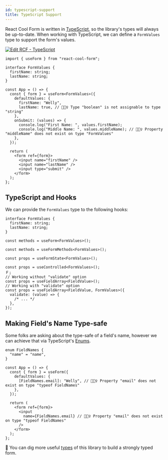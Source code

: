 ```yaml
---
id: typescript-support
title: TypeScript Support
---
```


React Cool Form is written in [TypeScript](https://www.typescriptlang.org), so the library's types will always be up-to-date. When working with TypeScript, we can define a `FormValues` type to support the form's values.

[![Edit RCF - TypeScript](https://codesandbox.io/static/img/play-codesandbox.svg)](https://codesandbox.io/s/rcf-typescript-46x8n?fontsize=14&hidenavigation=1&theme=dark)

```tsx
import { useForm } from "react-cool-form";

interface FormValues {
  firstName: string;
  lastName: string;
}

const App = () => {
  const { form } = useForm<FormValues>({
    defaultValues: {
      firstName: "Welly",
      lastName: true, // 🙅🏻‍♀️ Type "boolean" is not assignable to type "string"
    },
    onSubmit: (values) => {
      console.log("First Name: ", values.firstName);
      console.log("Middle Name: ", values.middleName); // 🙅🏻‍♀️ Property "middleName" does not exist on type "FormValues"
    },
  });

  return (
    <form ref={form}>
      <input name="firstName" />
      <input name="lastName" />
      <input type="submit" />
    </form>
  );
};
```

## TypeScript and Hooks

We can provide the `FormValues` type to the following hooks:

```tsx
interface FormValues {
  firstName: string;
  lastName: string;
}

const methods = useForm<FormValues>();

const methods = useFormMethods<FormValues>();

const props = useFormState<FormValues>();

const props = useControlled<FormValues>();
Ｆ;
// Working without "validate" option
const props = useFieldArray<FieldValue>();
// Working with "validate" option
const props = useFieldArray<FieldValue, FormValues>({
  validate: (value) => {
    /* ... */
  },
});
```

## Making Field's Name Type-safe

Some folks are asking about the type-safe of a field's name, however we can achieve that via TypeScript's [Enums](https://www.typescriptlang.org/docs/handbook/enums.html).

```tsx
enum FieldNames {
  "name" = "name",
}

const App = () => {
  const { form } = useForm({
    defaultValues: {
      [FieldNames.email]: "Welly", // 🙅🏻‍♀️ Property "email" does not exist on type "typeof FieldNames"
    },
  });

  return (
    <form ref={form}>
      <input
        name={FieldNames.email} // 🙅🏻‍♀️ Property "email" does not exist on type "typeof FieldNames"
      />
    </form>
  );
};
```

🧐 You can dig more useful [types](https://github.com/wellyshen/react-cool-form/blob/master/src/types/react-cool-form.d.ts) of this library to build a strongly typed form.
